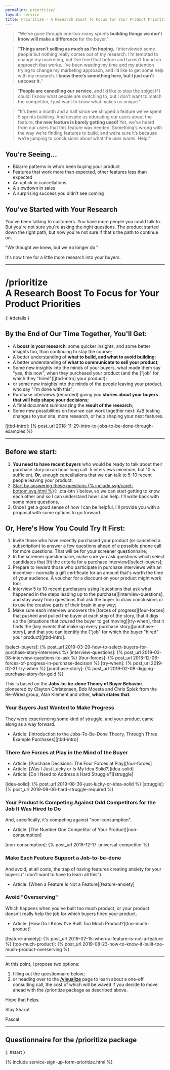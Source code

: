 ```yaml
---
permalink: prioritize/
layout: service
title: Prioritize - A Research Boost To Focus for Your Product Priorities
---
```


<div class="pitch-lead-up" markdown="1">

<div class="situation-quotes" markdown="1">

> "We've gone through one-too-many sprints **building things we don't know will make a difference** for the buyer."

> "**Things aren’t selling as much as I’m hoping.** I interviewed some people but nothing really comes out of my research. I’m tempted to change my marketing, but I’ve tried that before and haven’t found an approach that works. I’ve been wasting my time and my attention trying to change my marketing approach, and I’d like to get some help with my research. **I know there’s something here, but I just can’t uncover it.**"

</div>

<div class="pitch-lead-up-block" markdown="1">
<div class="situation-quotes" markdown="1">

> "**People are cancelling our service**, and I’d like to stop the spigot if I could! I know what people are switching to, but I don’t want to match the competitor, I just want to know what makes us unique."

> "It’s been a month and a half since we shipped a feature we’ve spent 5 sprints building. And despite us educating our users about the feature, **the new feature is barely getting used!** Yet, we’ve heard from our users that this feature was needed. Something’s wrong with the way we’re finding features to build, and we’re sure it’s because we’re jumping to conclusions about what the user wants. Help!"

</div>
</div>

<div class="pitch-lead-up-block" markdown="1">

## You're Seeing...

* Bizarre patterns in who’s been buying your product
* Features that work more than expected, other features less than expected
* An uptick in cancellations
* A slowdown in sales
* A surprising success you didn’t see coming

## You've Started with Your Research

You've been talking to customers. You have more people you could talk to. But you're not sure you're asking the right questions. The product started down the right path, but now you're not sure if that's the path to continue on.

"We thought we knew, but we no longer do."

</div>

<div class="pitch-lead-up-block" markdown="1">

It's now time for a little more research into your buyers.

</div>

</div>

---

# /prioritize<br>A Research Boost To Focus for Your Product Priorities
{: #details }

## By the End of Our Time Together, You'll Get:

* A **boost in your research**: some quicker insights, and some better insights too, than continuing to stay the course;
* A better understanding of **what to build, and what to avoid building**;
* A better understanding of **what to communicate to sell your product**;
* Some new insights into the minds of your buyers, what made them say "yes, this now", when they purchased your product (and the ["job" for which they "hired"][jtbd-intro] your product);
* or some new insights into the minds of the people leaving your product, who say "I'm done with this";
* Purchase interviews (recorded) giving you **stories about your buyers that will help shape your decisions**;
* A final document summarizing the **result of the research**;
* Some new possibilities on how we can work together next: A/B testing changes to your site, more research, or help shaping your next features.

[jtbd-intro]: {% post_url 2018-11-29-intro-to-jobs-to-be-done-through-examples %}

---

## Before we start:

1. **You need to have recent buyers** who would be ready to talk about their purchase story on an hour-long call. 5 interviews minimum, but 10 is sufficient. **Or**, enough cancellations that we can talk to 5-10 recent people leaving your product.
2. [Start by answering these questions {% include svg/caret-bottom.svg.html %}](#start){: .cta-btn }  below, so we can start getting to know each other and so I can understand how I can help. I'll write back with some more questions.
3. Once I get a good sense of how I can be helpful, I'll provide you with a proposal with some options to go forward.

[twitter]: https://twitter.com/pascallaliberte

## Or, Here's How You Could Try It First:

1. Invite those who have recently purchased your product (or cancelled a subscription) to answer a few questions ahead of a possible phone call for more questions. That will be for your screener questionnaire;
2. In the screener questionnaire, make sure you ask questions which select candidates that [fit the criteria for a purchase interview][select-buyers];
3. Prepare to reward those who participate in purchase interviews with an incentive - normally a gift certificate for an amount that's worth the time of your audience. A voucher for a discount on your product might work too;
4. Interview 5 to 10 recent purchasers using [questions that ask what happened in the steps leading up to the purchase][interview-questions], and stay away from questions that ask the buyer to draw conclusions or to use the creative parts of their brain in any way;
5. Make sure each interview uncovers the [forces of progress][four-forces] that pushed and pulled the buyer at each step of the story, that it digs up the [situations that _caused_ the buyer to get moving][try-when], that it finds the [key events that make up every purchase story][purchase-story], and that you can identify the ["job" for which the buyer "hired" your product][jtbd-intro].

[select-buyers]: {% post_url 2019-03-29-how-to-select-buyers-for-purchase-story-interviews %}
[interview-questions]: {% post_url 2019-03-08-interview-questions-to-ask %}
[four-forces]: {% post_url 2018-12-06-forces-of-progress-in-purchase-decision %}
[try-when]: {% post_url 2019-02-21-try-when %}
[purchase-story]: {% post_url 2019-02-08-digging-purchase-story-for-gold %}

This is based on the **Jobs-to-be-done Theory of Buyer Behavior**, pioneered by Clayton Christensen, Bob Moesta and Chris Spiek from the Re-Wired group, Alan Klement and other, **which states that**:

### Your Buyers Just Wanted to Make Progress

They were experiencing some kind of struggle, and your product came along as a way forward.

* Article: [Introduction to the Jobs-To-Be-Done Theory, Through Three Example Purchases][jtbd-intro]

### There Are Forces at Play in the Mind of the Buyer

* Article: [Purchase Decisions: The Four Forces at Play][four-forces]
* Article: [Was I Just Lucky or Is My Idea Solid?][idea-solid]
* Article: [Do I Need to Address a Hard Struggle?][struggle]

[idea-solid]: {% post_url 2019-08-30-just-lucky-or-idea-solid %}
[struggle]: {% post_url 2019-09-06-hard-struggle-required %}

### Your Product Is Competing Against Odd Competitors for the Job It Was Hired to Do

And, specifically, it's competing against "non-consumption".

* Article: [The Number One Competitor of Your Product][non-consumption]

[non-consumption]: {% post_url 2018-12-17-universal-competitor %}

### Make Each Feature Support a Job-to-be-done

And avoid, at all costs, the trap of having features creating anxiety for your buyers ("I don't want to have to learn all this").

* Article: [When a Feature Is Not a Feature][feature-anxiety]

### Avoid "Overserving"

Which happens when you've built too much product, or your product doesn't really help the job for which buyers hired your product.

* Article: [How Do I Know I've Built Too Much Product?][too-much-product]

[feature-anxiety]: {% post_url 2019-02-15-when-a-feature-is-not-a-feature %}
[too-much-product]: {% post_url 2019-08-23-how-to-know-if-built-too-much-product-overserving %}

---

At this point, I propose two options: 

1. filling out the questionnaire below;
2. or heading over to the **[/visualize](/visualize)** page to learn about a one-off consulting call, the cost of which will be waved if you decide to move ahead with the /prioritize package as described above.

Hope that helps.

Stay Sharp!

Pascal

---

## Questionnaire for the /prioritize package
{: #start }

{% include service-sign-up-form-prioritize.html %}

